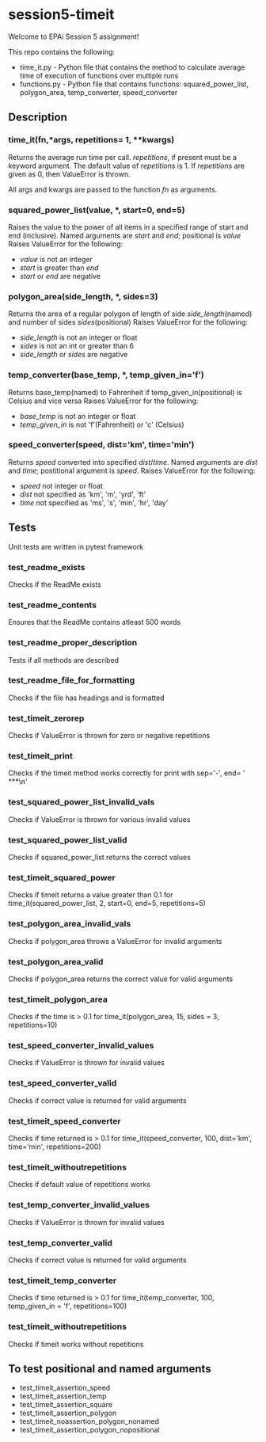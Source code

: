 # session5-timeit

Welcome to EPAi Session 5 assignment! 

This repo contains the following:
* time_it.py - Python file that contains the method to calculate average time of execution of functions over multiple runs
* functions.py - Python file that contains functions: squared_power_list, polygon_area, temp_converter, speed_converter

## Description

### time_it(fn,\*args, repetitions= 1, \*\*kwargs)
Returns the average run time per call. *repetitions*, if present must be a keyword argument. The default value of *repetitions* is 1. 
If *repetitions* are given as 0, then ValueError is thrown. 

All args and kwargs are passed to the function *fn* as arguments. 

### squared_power_list(value, \*, start=0, end=5)
Raises the value to the power of all items in a specified range of start and end (inclusive). Named arguments are *start* and *end*; positional is *value*
Raises ValueError for the following:
* *value* is not an integer
* *start* is greater than *end*
* *start* or *end* are negative

### polygon_area(side_length, \*, sides=3)
Returns the area of a regular polygon of length of side *side_length*(named) and number of sides *sides*(positional)
Raises ValueError for the following:
* *side_length* is not an integer or float
* *sides* is not an int or greater than 6
* *side_length* or *sides* are negative

### temp_converter(base_temp, \*, temp_given_in='f')
Returns base_temp(named) to Fahrenheit if temp_given_in(positional) is Celsius and vice versa
Raises ValueError for the following:
* *base_temp* is not an integer or float
* *temp_given_in* is not 'f'(Fahrenheit) or 'c' (Celsius)

### speed_converter(speed, dist='km', time='min')
Returns *speed* converted into specified *dist*/*time*. Named arguments are *dist* and *time*; postitional argument is *speed*.
Raises ValueError for the following:
* *speed* not integer or float
* *dist* not specified as 'km', 'm', 'yrd', 'ft' 
* *time* not specified as 'ms', 's', 'min', 'hr', 'day'


## Tests
Unit tests are written in pytest framework

### test_readme_exists
Checks if the ReadMe exists

### test_readme_contents
Ensures that the ReadMe contains atleast 500 words 

### test_readme_proper_description
Tests if all methods are described 

### test_readme_file_for_formatting
Checks if the file has headings and is formatted

### test_timeit_zerorep
Checks if ValueError is thrown for zero or negative repetitions

### test_timeit_print
Checks if the timeit method works correctly for print with sep='-', end= ' ***\n'

### test_squared_power_list_invalid_vals
Checks if ValueError is thrown for various invalid values

### test_squared_power_list_valid
Checks if squared_power_list returns the correct values 

###  test_timeit_squared_power
Checks if timeit returns a value greater than 0.1 for time_it(squared_power_list, 2, start=0, end=5, repetitions=5)

### test_polygon_area_invalid_vals
Checks if polygon_area throws a ValueError for invalid arguments

### test_polygon_area_valid
Checks if polygon_area returns the correct value for valid arguments

### test_timeit_polygon_area
Checks if the time is > 0.1 for time_it(polygon_area, 15, sides = 3, repetitions=10)

### test_speed_converter_invalid_values
Checks if ValueError is thrown for invalid values

### test_speed_converter_valid
Checks if correct value is returned for valid arguments

### test_timeit_speed_converter
Checks if time returned is > 0.1 for time_it(speed_converter, 100, dist='km', time='min', repetitions=200)

### test_timeit_withoutrepetitions
Checks if default value of repetitions works 
### test_temp_converter_invalid_values
Checks if ValueError is thrown for invalid values

### test_temp_converter_valid
Checks if correct value is returned for valid arguments

### test_timeit_temp_converter
Checks if time returned is > 0.1 for time_it(temp_converter, 100, temp_given_in = 'f', repetitions=100)

### test_timeit_withoutrepetitions
Checks if timeit works without repetitions

## To test positional and named arguments
* test_timeit_assertion_speed
* test_timeit_assertion_temp
* test_timeit_assertion_square
* test_timeit_assertion_polygon
* test_timeit_noassertion_polygon_nonamed
* test_timeit_assertion_polygon_nopositional




 

